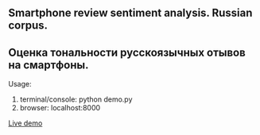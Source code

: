 ## Smartphone review sentiment analysis. Russian corpus.

## Оценка тональности русскоязычных отывов на смартфоны.

Usage:
1. terminal/console: python demo.py
2. browser: localhost:8000

[Live demo](http://http://polyconnect.ddns.net)
